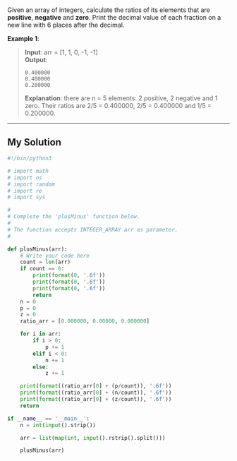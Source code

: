 # [](https://leetcode.com/problems/two-sum/)

Given an array of integers, calculate the ratios of its elements that are **positive**, **negative** and **zero**. Print the decimal value of each fraction on a new line with 6 places after the decimal.

__Example 1__:
> __Input__: arr = [1, 1, 0, -1, -1]</br>
> __Output__:
> ```text
> 0.400000
> 0.400000
> 0.200000
> ```
> __Explanation__: there are n = 5 elements: 2 positive, 2 negative and 1 zero. Their ratios are 2/5 = 0.400000, 2/5 = 0.400000 and 1/5 = 0.200000.

***
## My Solution

```python
#!/bin/python3

# import math
# import os
# import random
# import re
# import sys

#
# Complete the 'plusMinus' function below.
#
# The function accepts INTEGER_ARRAY arr as parameter.
#

def plusMinus(arr):
    # Write your code here
    count = len(arr)
    if count == 0:
        print(format(0, '.6f'))
        print(format(0, '.6f'))
        print(format(0, '.6f'))
        return
    n = 0
    p = 0
    z = 0
    ratio_arr = [0.000000, 0.00000, 0.000000]

    for i in arr:
        if i > 0:
            p += 1
        elif i < 0:
            n += 1
        else:
            z += 1

    print(format((ratio_arr[0] + (p/count)), '.6f'))
    print(format((ratio_arr[0] + (n/count)), '.6f'))
    print(format((ratio_arr[0] + (z/count)), '.6f'))
    return

if __name__ == '__main__':
    n = int(input().strip())

    arr = list(map(int, input().rstrip().split()))

    plusMinus(arr)
```
